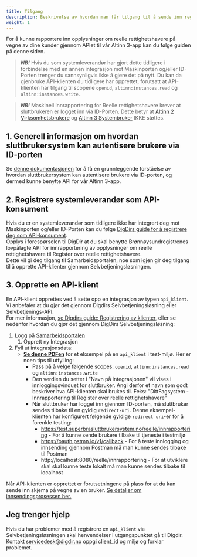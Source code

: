 ```yaml
---
title: Tilgang
description: Beskrivelse av hvordan man får tilgang til å sende inn registreringer som systemleverandør.
weight: 1
---
```


For å kunne rapportere inn opplysninger om reelle rettighetshavere på vegne av dine kunder gjennom APIet til vår Altinn 3-app kan du følge guiden på denne siden.

> **_NB!_** Hvis du som systemleverandør har gjort dette tidligere i forbindelse med en annen integrasjon mot 
> Maskinporten og/eller ID-Porten trenger du sannsynligvis ikke å gjøre det på nytt. Du kan da gjenbruke API-klienten du tidligere har opprettet, 
> forutsatt at API-klienten har tilgang til scopene `openid`, `altinn:instances.read` og `altinn:instances.write`.  

> **_NB!_** Maskinell innrapportering for Reelle rettighetshavere krever at sluttbrukeren er logget inn via ID-Porten.
> Dette betyr at [Altinn 2 Virksomhetsbrukere](https://altinn.github.io/docs/api/rest/kom-i-gang/virksomhetsbrukere/)
> og [Altinn 3 Systembruker](https://docs.altinn.studio/nb/authentication/what-do-you-get/systemuser/) IKKE støttes.

## 1. Generell informasjon om hvordan sluttbrukersystem kan autentisere brukere via ID-porten
Se [denne dokumentasjonen](https://docs.altinn.studio/nb/api/authentication/id-porten/) for å få en grunnleggende forståelse av hvordan sluttbrukersystem kan autentisere brukere via ID-porten, og dermed kunne benytte API for vår Altinn 3-app.

## 2. Registrere systemleverandør som API-konsument
Hvis du er en systemleverandør som tidligere ikke har integrert deg mot Maskinporten og/eller ID-Porten kan du følge [DigDirs guide for å registrere deg som API-konsument](https://samarbeid.digdir.no/maskinporten/konsument/119).\
Opplys i forespørselen til DigDir at du skal benytte Brønnøysundregistrenes lovpålagte API for innrapportering av opplysninger om reelle rettighetshavere til Register over reelle rettighetshavere.\
Dette vil gi deg tilgang til Samarbeidsportalen, noe som igjen gir deg tilgang til å opprette API-klienter gjennom Selvbetjeningsløsningen.

## 3. Opprette en API-klient
En API-klient opprettes ved å sette opp en integrasjon av typen `api_klient`. Vi anbefaler at du gjør det gjennom Digdirs Selvbetjeningsløsning eller Selvbetjenings-API.\
For mer informasjon, [se Digdirs guide: Registrering av klienter](https://docs.digdir.no/docs/idporten/oidc/oidc_func_clientreg), eller se nedenfor hvordan du gjør det gjennom DigDirs Selvbetjeningsløsning:

1. Logg på [Samarbeidsportalen](https://minside-samarbeid.digdir.no/my-organisation/integrations/admin)
   1. Opprett ny Integrasjon
2. Fyll ut integrasjonsdata:
   * [**Se denne PDFen**](opprett_api_klient.pdf) for et eksempel på en `api_klient` i test-miljø. Her er noen tips til utfylling:
     * Pass på å velge følgende scopes: `openid`, `altinn:instances.read` og `altinn:instances.write`
     * Den verdien du setter i "Navn på integrasjonen" vil vises i innloggingsvinduet for sluttbruker. Angi derfor et navn som godt beskriver hva API-klienten skal brukes til. Feks: "DittFagsystem - Innrapportering til Register over reelle rettighetshavere" 
     * Når sluttbruker har logget inn gjennom ID-porten, må sluttbruker sendes tilbake til en gyldig `redirect-uri`. Denne eksempel-klienten har konfigurert følgende gyldige `redirect uri`-er for å forenkle testing:
       * https://test.superbrasluttbrukersystem.no/reelle/innrapportering - For å kunne sende brukere tilbake til tjeneste i testmiljø
       * https://oauth.pstmn.io/v1/callback - For å teste innlogging og innsending gjennom Postman må man kunne sendes tilbake til Postman
       * http://localhost:8080/reelle/innrapportering - For at utviklere skal skal kunne teste lokalt må man kunne sendes tilbake til localhost

Når API-klienten er opprettet er forutsetningene på plass for at du kan sende inn skjema på vegne av en bruker. [Se detaljer om innsendingsprosessen her.](../hvordan-sende-inn)


## Jeg trenger hjelp
Hvis du har problemer med å registrere en `api_klient` via Selvbetjeningsløsningen skal henvendelser i utgangspunktet gå til Digdir.
Kontakt servicedesk@digdir.no oppgi client_id og miljø og forklar problemet.
